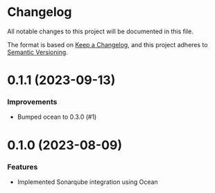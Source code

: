 # Changelog

All notable changes to this project will be documented in this file.

The format is based on [Keep a Changelog](https://keepachangelog.com/en/1.0.0/),
and this project adheres to [Semantic Versioning](https://semver.org/spec/v2.0.0.html).

<!-- towncrier release notes start -->

# 0.1.1 (2023-09-13)

### Improvements

- Bumped ocean to 0.3.0 (#1)

# 0.1.0 (2023-08-09)

### Features

- Implemented Sonarqube integration using Ocean

